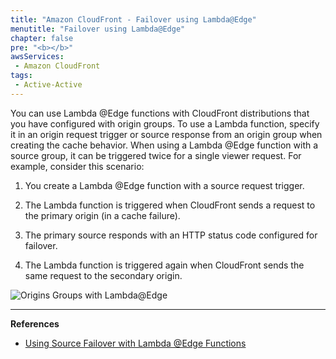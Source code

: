 ```yaml
---
title: "Amazon CloudFront - Failover using Lambda@Edge"
menutitle: "Failover using Lambda@Edge"
chapter: false
pre: "<b></b>"
awsServices: 
 - Amazon CloudFront
tags: 
 - Active-Active
---
```


You can use Lambda @Edge functions with CloudFront distributions that you have configured with origin groups. To use a Lambda function, specify it in an origin request trigger or source response from an origin group when creating the cache behavior. When using a Lambda @Edge function with a source group, it can be triggered twice for a single viewer request. For example, consider this scenario:

1.  You create a Lambda @Edge function with a source request trigger.

2.  The Lambda function is triggered when CloudFront sends a request to the primary origin (in a cache failure).

3.  The primary source responds with an HTTP status code configured for failover.

4.  The Lambda function is triggered again when CloudFront sends the same request to the secondary origin.

![Origins Groups with Lambda@Edge](/images/cloudfront-origingroups-with-lambda-edge.png)

---
**References**
- [Using Source Failover with Lambda @Edge Functions](https://docs.aws.amazon.com/AmazonCloudFront/latest/DeveloperGuide/high_availability_origin_failover.html#concept_origin_groups.lambda)
